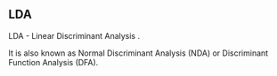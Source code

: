## LDA
LDA - Linear Discriminant Analysis .

It is also known as Normal Discriminant Analysis (NDA) or Discriminant Function Analysis (DFA).
